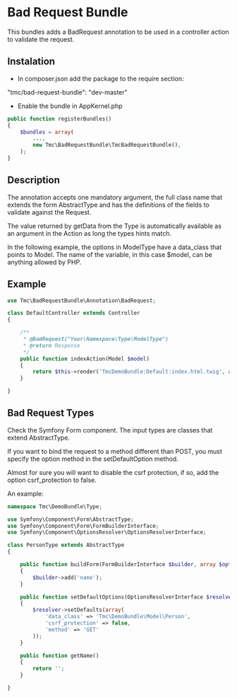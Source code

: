 Bad Request Bundle
==================

This bundles adds a BadRequest annotation to be used in a controller action to validate the request.

Instalation
-----------

* In composer.json add the package to the require section:

"tmc/bad-request-bundle": "dev-master"

* Enable the bundle in AppKernel.php

```php
public function registerBundles()
{
    $bundles = array(
        ...,
        new Tmc\BadRequestBundle\TmcBadRequestBundle(),
    );
}
```

Description
-----------

The annotation accepts one mandatory argument, the full class name that extends the form AbstractType and has the definitions of the fields to validate against the Request.

The value returned by getData from the Type is automatically available as an argument in the Action as long the types hints match.

In the following example, the options in ModelType have a data_class that points to Model. The name of the variable, in this case $model, can be anything allowed by PHP.

Example
-------

```php
use Tmc\BadRequestBundle\Annotation\BadRequest;

class DefaultController extends Controller
{

    /**
     * @BadRequest("Your\Namespace\Type\ModelType")
     * @return Response
     */
    public function indexAction(Model $model)
    {
        return $this->render('TmcDemoBundle:Default:index.html.twig', array('model' => $model));
    }

}
```

Bad Request Types
-----------------

Check the Symfony Form component. The input types are classes that extend AbstractType.

If you want to bind the request to a method different than POST, you must specify the option method in the setDefaultOption method.

Almost for sure you will want to disable the csrf protection, if so, add the option csrf_protection to false.

An example:

```php
namespace Tmc\DemoBundle\Type;

use Symfony\Component\Form\AbstractType;
use Symfony\Component\Form\FormBuilderInterface;
use Symfony\Component\OptionsResolver\OptionsResolverInterface;

class PersonType extends AbstractType
{

    public function buildForm(FormBuilderInterface $builder, array $options)
    {
        $builder->add('name');
    }

    public function setDefaultOptions(OptionsResolverInterface $resolver)
    {
        $resolver->setDefaults(array(
            'data_class' => 'Tmc\DemoBundle\Model\Person',
            'csrf_protection' => false,
            'method' => 'GET'
        ));
    }

    public function getName()
    {
        return '';
    }

}
```